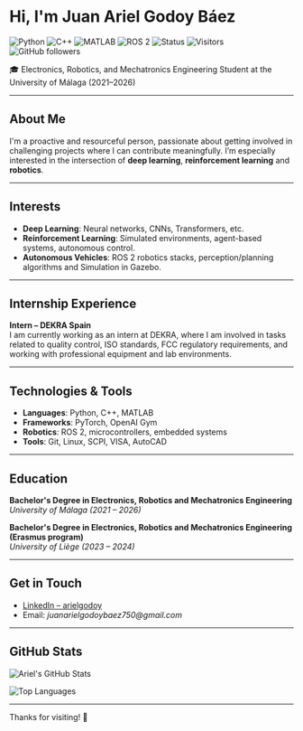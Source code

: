 # Hi, I'm Juan Ariel Godoy Báez

![Python](https://img.shields.io/badge/code-python-blue?logo=python)
![C++](https://img.shields.io/badge/code-C++-blue?logo=c%2B%2B)
![MATLAB](https://img.shields.io/badge/tool-MATLAB-orange?logo=mathworks)
![ROS 2](https://img.shields.io/badge/robotics-ROS2-informational?logo=ros)
![Status](https://img.shields.io/badge/status-Learning-green)
![Visitors](https://komarev.com/ghpvc/?username=ariielgodoy&color=blue)
![GitHub followers](https://img.shields.io/github/followers/ariielgodoy?label=Follow&style=social)

🎓 Electronics, Robotics, and Mechatronics Engineering Student at the University of Málaga (2021–2026)

---

## About Me

I'm a proactive and resourceful person, passionate about getting involved in challenging projects where I can contribute meaningfully. I’m especially interested in the intersection of **deep learning**, **reinforcement learning** and **robotics**.

---

## Interests

- **Deep Learning**: Neural networks, CNNs, Transformers, etc.
- **Reinforcement Learning**: Simulated environments, agent-based systems, autonomous control.
- **Autonomous Vehicles**: ROS 2 robotics stacks, perception/planning algorithms and Simulation in Gazebo.

---

## Internship Experience

**Intern – DEKRA Spain**  
I am currently working as an intern at DEKRA, where I am involved in tasks related to quality control, ISO standards, FCC regulatory requirements, and working with professional equipment and lab environments.

---

## Technologies & Tools

- **Languages**: Python, C++, MATLAB
- **Frameworks**: PyTorch, OpenAI Gym
- **Robotics**: ROS 2, microcontrollers, embedded systems
- **Tools**: Git, Linux, SCPI, VISA, AutoCAD

---

## Education

**Bachelor's Degree in Electronics, Robotics and Mechatronics Engineering**  
_University of Málaga (2021 – 2026)_

**Bachelor's Degree in Electronics, Robotics and Mechatronics Engineering 
(Erasmus program)**  
_University of Liège (2023 – 2024)_


---

## Get in Touch

- [LinkedIn – arielgodoy](https://es.linkedin.com/in/arielgodoy)
- Email: _juanarielgodoybaez750@gmail.com_

---

## GitHub Stats

![Ariel's GitHub Stats](https://github-readme-stats.vercel.app/api?username=ariielgodoy&show_icons=true&theme=github_dark&cache_bust=3)

![Top Languages](https://github-readme-stats.vercel.app/api/top-langs/?username=ariielgodoy&layout=compact&theme=github_dark&cache_bust=3)

---

Thanks for visiting! 🙌
